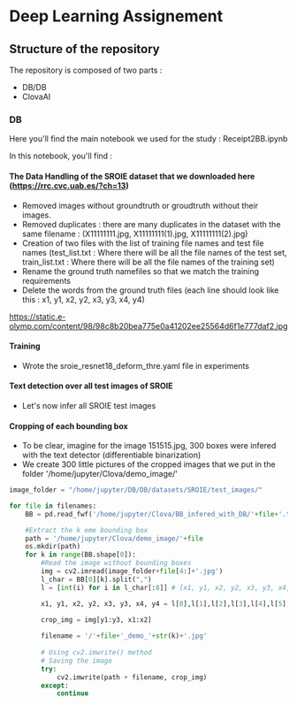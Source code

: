 # Deep Learning Assignement

## Structure of the repository

The repository is composed of two parts : 

- DB/DB
- ClovaAI

### DB 

Here you'll find the main notebook we used for the study : Receipt2BB.ipynb

In this notebook, you'll find :

#### The Data Handling of the SROIE dataset that we downloaded here (https://rrc.cvc.uab.es/?ch=13)

- Removed images without groundtruth or groudtruth without their images.
- Removed duplicates : there are many duplicates in the dataset with the same filename :  (X11111111.jpg, X11111111(1).jpg, X11111111(2).jpg)
- Creation of two files with the list of training file names and test file names (test_list.txt : Where there will be all the file names of the test set, train_list.txt : Where there will be all the file names of the training set)
- Rename the ground truth namefiles so that we match the training requirements
- Delete the words from the ground truth files (each line should look like this : x1, y1, x2, y2, x3, y3, x4, y4)

https://static.e-olymp.com/content/98/98c8b20bea775e0a41202ee25564d6f1e777daf2.jpg


#### Training 

 - Wrote the sroie_resnet18_deform_thre.yaml file in experiments
 
#### Text detection over all test images of SROIE

- Let's now infer all SROIE test images

#### Cropping of each bounding box 

- To be clear, imagine for the image 151515.jpg, 300 boxes were infered with the text detector (differentiable binarization)
- We create 300 little pictures of the cropped images that we put in the folder '/home/jupyter/Clova/demo_image/' 

```python
image_folder = "/home/jupyter/DB/DB/datasets/SROIE/test_images/"

for file in filenames:
    BB = pd.read_fwf('/home/jupyter/Clova/BB_infered_with_DB/'+file+'.txt', header = None) # List of all text bounding boxes of a file infered by DB

    #Extract the k eme bounding box
    path = '/home/jupyter/Clova/demo_image/'+file
    os.mkdir(path)
    for k in range(BB.shape[0]):
        #Read the image without bounding boxes
        img = cv2.imread(image_folder+file[4:]+'.jpg')
        l_char = BB[0][k].split(",")
        l = [int(i) for i in l_char[:8]] # [x1, y1, x2, y2, x3, y3, x4, y4]

        x1, y1, x2, y2, x3, y3, x4, y4 = l[0],l[1],l[2],l[3],l[4],l[5],l[6],l[7]

        crop_img = img[y1:y3, x1:x2]
        
        filename = '/'+file+'_demo_'+str(k)+'.jpg'
        
        # Using cv2.imwrite() method 
        # Saving the image 
        try:
            cv2.imwrite(path + filename, crop_img)
        except:
            continue
```
